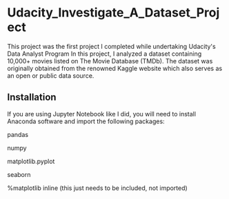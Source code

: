 # Udacity_Investigate_A_Dataset_Project
This project was the first project I completed while undertaking Udacity's Data Analyst Program
In this project, I analyzed a dataset containing 10,000+ movies listed on The Movie Database (TMDb).
The dataset was originally obtained from the renowned Kaggle website which also serves as an open or public data source.
## Installation
If you are using Jupyter Notebook like I did, you will need to install Anaconda software and import the following packages:

pandas

numpy

matplotlib.pyplot

seaborn

%matplotlib inline (this just needs to be included, not imported)
